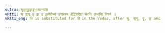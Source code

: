 ```yaml
---
sutra: श्रुशृणुपॄकृवृभ्यश्छन्दसि
vRtti: श्रु शृणु पॄ कृ वृ इत्येतेभ्य उत्तरस्य हेर्द्धिरादेशो भवति छन्दसि विषये ॥
vRtti_eng: धि is substituted for हि in the Vedas, after श्रु, शृणु, पॄ, कृ and वृ ॥

---
```

